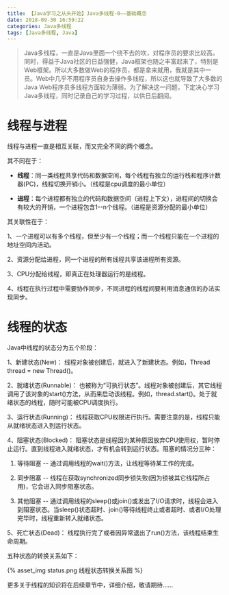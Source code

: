 ```yaml
---
title: 【Java学习之从头开始】Java多线程-0——基础概念
date: 2018-09-30 16:59:22
categories: Java多线程
tags: [Java多线程, Java]
---
```


>Java多线程，一直是Java里面一个绕不去的坎，对程序员的要求比较高。同时，得益于Java社区的日益强健，Java框架也随之丰富起来了，特别是Web框架。所以大多数做Web的程序员，都是拿来就用，我就是其中一员。Web中几乎不用程序员自身去操作多线程，所以这也就导致了大多数的Java Web程序员多线程方面较为薄弱。为了解决这一问题，下定决心学习Java多线程，同时记录自己的学习过程，以供日后翻阅。

<!-- more -->

# 线程与进程

线程与进程一直是相互关联，而又完全不同的两个概念。

其不同在于：

* **线程**：同一类线程共享代码和数据空间，每个线程有独立的运行栈和程序计数器(PC)，线程切换开销小。（线程是cpu调度的最小单位）

* **进程**：每个进程都有独立的代码和数据空间（进程上下文），进程间的切换会有较大的开销，一个进程包含1--n个线程。（进程是资源分配的最小单位）

其关联性在于：

1、一个进程可以有多个线程，但至少有一个线程；而一个线程只能在一个进程的地址空间内活动。

2、资源分配给进程，同一个进程的所有线程共享该进程所有资源。

3、CPU分配给线程，即真正在处理器运行的是线程。

4、线程在执行过程中需要协作同步，不同进程的线程间要利用消息通信的办法实现同步。

# 线程的状态

Java中线程的状态分为五个阶段：

1、新建状态(New)： 线程对象被创建后，就进入了新建状态。例如，Thread thread = new Thread()。

2、就绪状态(Runnable)： 也被称为“可执行状态”。线程对象被创建后，其它线程调用了该对象的start()方法，从而来启动该线程。例如，thread.start()。处于就绪状态的线程，随时可能被CPU调度执行。

3、运行状态(Running)： 线程获取CPU权限进行执行。需要注意的是，线程只能从就绪状态进入到运行状态。

4、阻塞状态(Blocked)： 阻塞状态是线程因为某种原因放弃CPU使用权，暂时停止运行。直到线程进入就绪状态，才有机会转到运行状态。阻塞的情况分三种：

01) 等待阻塞 -- 通过调用线程的wait()方法，让线程等待某工作的完成。

02) 同步阻塞 -- 线程在获取synchronized同步锁失败(因为锁被其它线程所占用)，它会进入同步阻塞状态。

03) 其他阻塞 -- 通过调用线程的sleep()或join()或发出了I/O请求时，线程会进入到阻塞状态。当sleep()状态超时、join()等待线程终止或者超时、或者I/O处理完毕时，线程重新转入就绪状态。

5、死亡状态(Dead)： 线程执行完了或者因异常退出了run()方法，该线程结束生命周期。

五种状态的转换关系如下：

{% asset_img status.png  线程状态转换关系图 %}

更多关于线程的知识将在后续章节中，详细介绍，敬请期待……